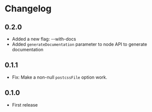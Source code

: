 # Changelog

## 0.2.0

* Added a new flag: --with-docs
* Added `generateDocumentation` parameter to node API to generate documentation

## 0.1.1

* Fix: Make a non-null `postcssFile` option work.


## 0.1.0

* First release
